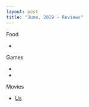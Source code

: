 ```yaml
---
layout: post
title: "June, 2019 - Reviews"
---
```


Food

  - 

Games

  - 
  - 

Movies

  - [Us](https://karlcxu.github.io/KarlChoiReviews/2019/03/22/Us.html)
  
